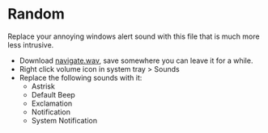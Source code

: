 # Random

Replace your annoying windows alert sound with this file that is much more less intrusive.
- Download [navigate.wav](https://github.com/lekjos/random/blob/main/navigate.wav), save somewhere you can leave it for a while.
- Right click volume icon in system tray > Sounds
- Replace the following sounds with it:
   - Astrisk
   - Default Beep
   - Exclamation
   - Notification
   - System Notification

